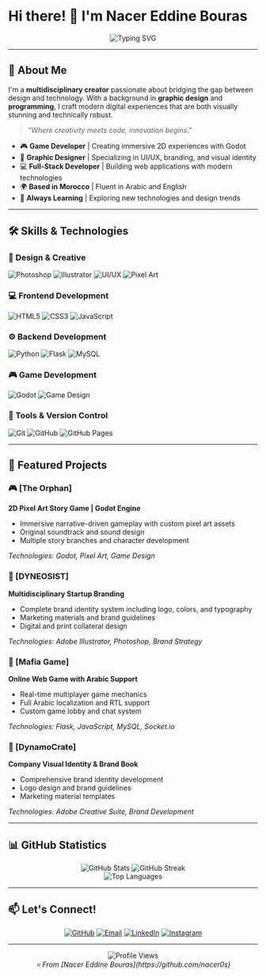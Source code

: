 # Hi there! 👋 I'm Nacer Eddine Bouras

<div align="center">
  <img src="https://readme-typing-svg.demolab.com?font=Fira+Code&size=22&duration=3000&pause=1000&color=2196F3&center=true&vCenter=true&width=600&lines=Multidisciplinary+Creator+from+Morocco;Graphic+Designer+%26+Developer;Building+Digital+Experiences" alt="Typing SVG" />
</div>

---

## 🎨 About Me

I'm a **multidisciplinary creator** passionate about bridging the gap between design and technology. With a background in **graphic design** and **programming**, I craft modern digital experiences that are both visually stunning and technically robust.

> *"Where creativity meets code, innovation begins."*

- 🎮 **Game Developer** | Creating immersive 2D experiences with Godot
- 🎨 **Graphic Designer** | Specializing in UI/UX, branding, and visual identity
- 💻 **Full-Stack Developer** | Building web applications with modern technologies
- 🌍 **Based in Morocco** | Fluent in Arabic and English
- 🚀 **Always Learning** | Exploring new technologies and design trends

---

## 🛠️ Skills & Technologies

### 🎨 Design & Creative
![Photoshop](https://img.shields.io/badge/Adobe%20Photoshop-31A8FF?style=for-the-badge&logo=adobe-photoshop&logoColor=white)
![Illustrator](https://img.shields.io/badge/Adobe%20Illustrator-FF9A00?style=for-the-badge&logo=adobe-illustrator&logoColor=white)
![UI/UX](https://img.shields.io/badge/UI%2FUX-FF6B6B?style=for-the-badge&logo=figma&logoColor=white)
![Pixel Art](https://img.shields.io/badge/Pixel%20Art-4ECDC4?style=for-the-badge&logo=pixiv&logoColor=white)

### 💻 Frontend Development
![HTML5](https://img.shields.io/badge/HTML5-E34F26?style=for-the-badge&logo=html5&logoColor=white)
![CSS3](https://img.shields.io/badge/CSS3-1572B6?style=for-the-badge&logo=css3&logoColor=white)
![JavaScript](https://img.shields.io/badge/JavaScript-F7DF1E?style=for-the-badge&logo=javascript&logoColor=black)

### ⚙️ Backend Development
![Python](https://img.shields.io/badge/Python-3776AB?style=for-the-badge&logo=python&logoColor=white)
![Flask](https://img.shields.io/badge/Flask-000000?style=for-the-badge&logo=flask&logoColor=white)
![MySQL](https://img.shields.io/badge/MySQL-4479A1?style=for-the-badge&logo=mysql&logoColor=white)

### 🎮 Game Development
![Godot](https://img.shields.io/badge/Godot-478CBF?style=for-the-badge&logo=godot-engine&logoColor=white)
![Game Design](https://img.shields.io/badge/Game%20Design-FF6B35?style=for-the-badge&logo=unity&logoColor=white)

### 🔧 Tools & Version Control
![Git](https://img.shields.io/badge/Git-F05032?style=for-the-badge&logo=git&logoColor=white)
![GitHub](https://img.shields.io/badge/GitHub-181717?style=for-the-badge&logo=github&logoColor=white)
![GitHub Pages](https://img.shields.io/badge/GitHub%20Pages-222222?style=for-the-badge&logo=github-pages&logoColor=white)

---

## 🚀 Featured Projects

### 🎮 [The Orphan]
**2D Pixel Art Story Game | Godot Engine**
- Immersive narrative-driven gameplay with custom pixel art assets
- Original soundtrack and sound design
- Multiple story branches and character development

*Technologies: Godot, Pixel Art, Game Design*

### 🏢 [DYNEOSIST]
**Multidisciplinary Startup Branding**
- Complete brand identity system including logo, colors, and typography
- Marketing materials and brand guidelines
- Digital and print collateral design

*Technologies: Adobe Illustrator, Photoshop, Brand Strategy*

### 🎯 [Mafia Game]
**Online Web Game with Arabic Support**
- Real-time multiplayer game mechanics
- Full Arabic localization and RTL support
- Custom game lobby and chat system

*Technologies: Flask, JavaScript, MySQL, Socket.io*

### 🎨 [DynamoCrate]
**Company Visual Identity & Brand Book**
- Comprehensive brand identity development
- Logo design and brand guidelines
- Marketing material templates

*Technologies: Adobe Creative Suite, Brand Development*

---

## 📊 GitHub Statistics

<div align="center">
  <img src="https://github-readme-stats.vercel.app/api?username=nacer0s&show_icons=true&theme=tokyonight&hide_border=true" alt="GitHub Stats" />
  <img src="https://github-readme-streak-stats.herokuapp.com/?user=nacer0s&theme=tokyonight&hide_border=true" alt="GitHub Streak" />
</div>

<div align="center">
  <img src="https://github-readme-stats.vercel.app/api/top-langs/?username=nacer0s&layout=compact&theme=tokyonight&hide_border=true" alt="Top Languages" />
</div>

---

## 📫 Let's Connect!

<div align="center">
  
[![GitHub](https://img.shields.io/badge/GitHub-181717?style=for-the-badge&logo=github&logoColor=white)](https://github.com/nacer0s)
[![Email](https://img.shields.io/badge/Email-D14836?style=for-the-badge&logo=gmail&logoColor=white)](mailto:nacer.eddine.dev@gmail.com)
[![LinkedIn](https://img.shields.io/badge/LinkedIn-0077B5?style=for-the-badge&logo=linkedin&logoColor=white)](https://linkedin.com/in/nacer-eddine-bouras)
[![Instagram](https://img.shields.io/badge/Instagram-E4405F?style=for-the-badge&logo=instagram&logoColor=white)](https://instagram.com/nacer.os)

</div>

---

<div align="center">
  <img src="https://komarev.com/ghpvc/?username=nacer0s&color=blueviolet&style=for-the-badge" alt="Profile Views" />
</div>

<div align="center">
  <i>⭐ From [Nacer Eddine Bouras](https://github.com/nacer0s)</i>
</div>

